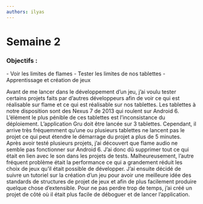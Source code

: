 ```yaml
---
authors: ilyas
---
```


# Semaine 2

 <h3>Objectifs :</h3>
- Voir les limites de flames
- Tester les limites de nos tablettes
- Apprentissage et création de jeux

Avant de me lancer dans le développement d’un jeu, j’ai voulu tester certains projets faits par d’autres développeurs afin de voir ce qui est réalisable sur flame et ce qui est réalisable sur nos tablettes. Les tablettes à notre disposition sont des Nexus 7 de 2013 qui roulent sur Android 6. L’élément le plus pénible de ces tablettes est l’inconsistance du déploiement. L’application Gru doit être lancée sur 3 tablettes. Cependant, il arrive très fréquemment qu’une ou plusieurs tablettes ne lancent pas le projet ce qui peut étendre le démarrage du projet a plus de 5 minutes. Après avoir testé plusieurs projets, j’ai découvert que flame audio ne semble pas fonctionner sur Android 6. J’ai donc dû supprimer tout ce qui était en lien avec le son dans les projets de tests. Malheureusement, l’autre fréquent problème était la performance ce qui a grandement réduit les choix de jeux qu’il était possible de développer. J’ai ensuite décidé de suivre un tutoriel sur la création d’un jeu pour avoir une meilleure idée des standards de structures de projet de jeux et afin de plus facilement produire quelque chose d’extensible. Pour ne pas perdre trop de temps, j’ai créé un projet de côté où il était plus facile de déboguer et de lancer l’application.